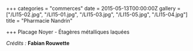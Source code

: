 +++
categories = "commerces"
date = 2015-05-13T00:00:00Z
gallery = ["/LI15-02.jpg", "/LI15-01.jpg", "/LI15-03.jpg", "/LI15-05.jpg", "/LI15-04.jpg"]
title = "Pharmacie Nandrin"

+++
Placage Noyer - Étagères métalliques laquées

_Crédits :_ **Fabian Rouwette**